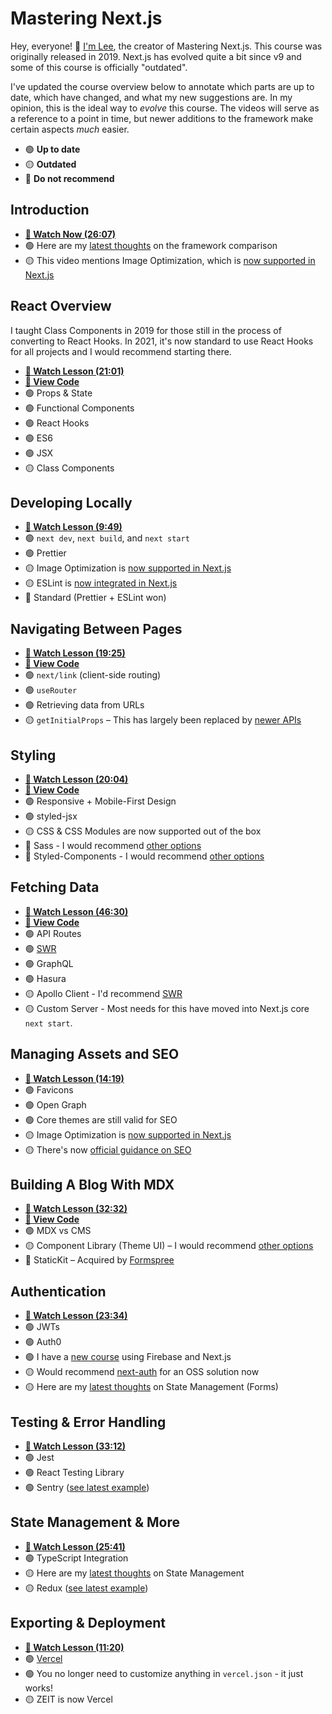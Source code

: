 # Mastering Next.js

Hey, everyone! 👋 [I'm Lee](https://leerob.io/), the creator of Mastering Next.js. This course was originally released in 2019. Next.js has evolved quite a bit since v9 and some of this course is officially "outdated".

I've updated the course overview below to annotate which parts are up to date, which have changed, and what my new suggestions are. In my opinion, this is the ideal way to _evolve_ this course. The videos will serve as a reference to a point in time, but newer additions to the framework make certain aspects _much_ easier.

- 🟢 **Up to date**
- 🟡 **Outdated**
- 🔴 **Do not recommend**

## Introduction

- [**🎥 Watch Now (26:07)**](https://www.youtube.com/watch?v=uQeidE2LA1s&list=PL6bwFJ82M6FXjyBTVi6WSCWin8q_g_8RR)
- 🟢 Here are my [latest thoughts](https://leerob.io/blog/nextjs-gatsby-create-react-app) on the framework comparison
- 🟡 This video mentions Image Optimization, which is [now supported in Next.js](https://nextjs.org/docs/basic-features/image-optimization)

## React Overview

I taught Class Components in 2019 for those still in the process of converting to React Hooks. In 2021, it's now standard to use React Hooks for all projects and I would recommend starting there.

- [**🎥 Watch Lesson (21:01)**](https://www.youtube.com/watch?v=cahFm8eeeJI&list=PL6bwFJ82M6FXjyBTVi6WSCWin8q_g_8RR)
- [**👀 View Code**](https://github.com/leerob/mastering-nextjs/tree/main/course/react)
- 🟢 Props & State
- 🟢 Functional Components
- 🟢 React Hooks
- 🟢 ES6
- 🟢 JSX
- 🟡 Class Components

## Developing Locally

- [**🎥 Watch Lesson (9:49)**](https://www.youtube.com/watch?v=KojdxS-1ot8&list=PL6bwFJ82M6FXjyBTVi6WSCWin8q_g_8RR)
- 🟢 `next dev`, `next build`, and `next start`
- 🟢 Prettier
- 🟡 Image Optimization is [now supported in Next.js](https://nextjs.org/docs/basic-features/image-optimization)
- 🟡 ESLint is [now integrated in Next.js](https://nextjs.org/docs/basic-features/eslint)
- 🔴 Standard (Prettier + ESLint won)

## Navigating Between Pages

- [**🎥 Watch Lesson (19:25)**](https://www.youtube.com/watch?v=ERUHYh_65F4&list=PL6bwFJ82M6FXjyBTVi6WSCWin8q_g_8RR)
- [**👀 View Code**](https://github.com/leerob/mastering-nextjs/tree/main/course/navigation)
- 🟢 `next/link` (client-side routing)
- 🟢 `useRouter`
- 🟢 Retrieving data from URLs
- 🟡 `getInitialProps` – This has largely been replaced by [newer APIs](https://nextjs.org/blog/next-9-3#next-gen-static-site-generation-ssg-support)

## Styling

- [**🎥 Watch Lesson (20:04)**](https://www.youtube.com/watch?v=2t6y-bDIe0Y&list=PL6bwFJ82M6FXjyBTVi6WSCWin8q_g_8RR)
- [**👀 View Code**](https://github.com/leerob/mastering-nextjs/tree/main/course/styling)
- 🟢 Responsive + Mobile-First Design
- 🟢 styled-jsx
- 🟡 CSS & CSS Modules are now supported out of the box
- 🔴 Sass - I would recommend [other options](https://leerob.io/blog/css-with-react)
- 🔴 Styled-Components - I would recommend [other options](https://leerob.io/blog/css-with-react)

## Fetching Data

- [**🎥 Watch Lesson (46:30)**](https://www.youtube.com/watch?v=0UjtqQGLMks&list=PL6bwFJ82M6FXjyBTVi6WSCWin8q_g_8RR)
- [**👀 View Code**](https://github.com/leerob/mastering-nextjs/tree/main/course/fetching-data)
- 🟢 API Routes
- 🟢 [SWR](https://swr.vercel.app)
- 🟢 GraphQL
- 🟢 Hasura
- 🟡 Apollo Client - I'd recommend [SWR](https://swr.vercel.app/docs/data-fetching#graphql)
- 🟡 Custom Server - Most needs for this have moved into Next.js core `next start`.

## Managing Assets and SEO

- [**🎥 Watch Lesson (14:19)**](https://www.youtube.com/watch?v=fJL1K14F8R8&list=PL6bwFJ82M6FXjyBTVi6WSCWin8q_g_8RR)
- 🟢 Favicons
- 🟢 Open Graph
- 🟢 Core themes are still valid for SEO
- 🟡 Image Optimization is [now supported in Next.js](https://nextjs.org/docs/basic-features/image-optimization)
- 🟡 There's now [official guidance on SEO](https://nextjs.org/learn/seo)

## Building A Blog With MDX

- [**🎥 Watch Lesson (32:32)**](https://www.youtube.com/watch?v=dsCfi0yRr1w&list=PL6bwFJ82M6FXjyBTVi6WSCWin8q_g_8RR)
- [**👀 View Code**](https://github.com/leerob/mastering-nextjs/tree/main/course/mdx)
- 🟢 MDX vs CMS
- 🟡 Component Library (Theme UI) – I would recommend [other options](https://leerob.io/blog/css-with-react)
- 🔴 StaticKit – Acquired by [Formspree](https://formspree.io/)

## Authentication

- [**🎥 Watch Lesson (23:34)**](https://www.youtube.com/watch?v=1BUT7T9ThlU&list=PL6bwFJ82M6FXjyBTVi6WSCWin8q_g_8RR)
- 🟢 JWTs
- 🟢 Auth0
- 🟢 I have a [new course](https://react2025.com/) using Firebase and Next.js
- 🟡 Would recommend [next-auth](https://next-auth.js.org/) for an OSS solution now
- 🟡 Here are my [latest thoughts](https://leerob.io/blog/react-state-management) on State Management (Forms)

## Testing & Error Handling

- [**🎥 Watch Lesson (33:12)**](https://www.youtube.com/watch?v=yPBtVxDEC0w&list=PL6bwFJ82M6FXjyBTVi6WSCWin8q_g_8RR)
- 🟢 Jest
- 🟢 React Testing Library
- 🟢 Sentry ([see latest example](https://github.com/vercel/next.js/tree/canary/examples/with-sentry))

## State Management & More

- [**🎥 Watch Lesson (25:41)**](https://www.youtube.com/watch?v=MR43-gYVQbI&list=PL6bwFJ82M6FXjyBTVi6WSCWin8q_g_8RR)
- 🟢 TypeScript Integration
- 🟡 Here are my [latest thoughts](https://leerob.io/blog/react-state-management) on State Management
- 🟡 Redux ([see latest example](https://github.com/vercel/next.js/tree/canary/examples/with-redux))

## Exporting & Deployment

- [**🎥 Watch Lesson (11:20)**](https://www.youtube.com/watch?v=OQ4O4daD434&list=PL6bwFJ82M6FXjyBTVi6WSCWin8q_g_8RR)
- 🟢 [Vercel](https://vercel.com)
- 🟢 You no longer need to customize anything in `vercel.json` - it just works!
- 🟡 ZEIT is now Vercel
